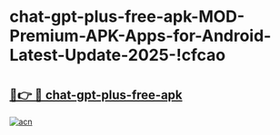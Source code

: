 # chat-gpt-plus-free-apk-MOD-Premium-APK-Apps-for-Android-Latest-Update-2025-!cfcao

# <h2><a href="https://rwpst8.esa.edu.pl?title=chat-gpt-plus-free-apk&ref=cfcao">🔗👉 🔴 chat-gpt-plus-free-apk</a></h2>

[![acn](https://github.com/user-attachments/assets/0f9c940e-d8b0-45ae-aac7-cd30a18b3e1c)](https://rwpst8.esa.edu.pl?title=chat-gpt-plus-free-apk&ref=cfcao)

